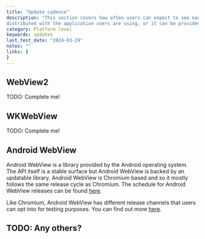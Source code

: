 ```yaml
---
title: "Update cadence"
description: "This section covers how often users can expect to see each WebView provider updated. The WebView provider can either be
distributed with the application users are using, or it can be provided by the operating system."
category: Platform level
keywords: updates
last_test_date: "2024-03-29"
notes: ""
links: {
}
---
```

## WebView2

TODO: Complete me!

## WKWebView

TODO: Complete me!

## Android WebView

Android WebView is a library provided by the Android operating system. The API itself is a stable surface but Android
WebView is backed by an updatable library. Android WebView is Chromium based and so it mostly follows the same release
cycle as Chromium. The schedule for Android WebView releases can be found
[here](https://chromiumdash.appspot.com/schedule).

Like Chromium, Android WebView has different release channels that users can opt into for testing purposes. You can find
out more [here](https://chromium.googlesource.com/chromium/src/+/master/android_webview/docs/prerelease.md).

## TODO: Any others?
